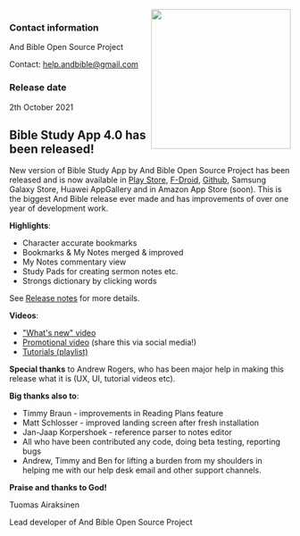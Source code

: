 <img align="right" width="250" height="250" src="https://user-images.githubusercontent.com/5811789/135705995-ddd550f6-efce-47ef-a3d8-d1ec7ae648fe.png">

### Contact information
And Bible Open Source Project

Contact: [help.andbible@gmail.com](mailto:help.andbible@gmail.com)

### Release date
2th October 2021

## Bible Study App 4.0 has been released!
New version of Bible Study App by And Bible Open Source Project has been released and is now available in [Play Store](https://play.google.com/store/apps/details?id=net.bible.android.activity), [F-Droid](https://f-droid.org/packages/net.bible.android.activity/), [Github](https://github.com/AndBible/and-bible/releases), Samsung Galaxy Store, Huawei AppGallery and in Amazon App Store (soon). This is the biggest And Bible release ever made and has improvements of over one year of development work. 

**Highlights**:
* Character accurate bookmarks
* Bookmarks & My Notes merged & improved
* My Notes commentary view
* Study Pads for creating sermon notes etc.
* Strongs dictionary by clicking words

See [Release notes](https://github.com/AndBible/and-bible/wiki/v4.0-Release-Notes) for more details.

**Videos**:
* ["What's new" video](https://youtu.be/f2cf6-7liM) 
* [Promotional video](https://youtu.be/xf7m4rSuxGw) (share this via social media!) 
* [Tutorials (playlist)](https://www.youtube.com/playlist?list=PLD-W_Iw-N2Mn5N3KSmNsb2IuBbR1XVLke) 

**Special thanks** to Andrew Rogers, who has been major help in making this release what it is (UX, UI, tutorial videos etc).  

**Big thanks also to**:
* Timmy Braun - improvements in Reading Plans feature
* Matt Schlosser - improved landing screen after fresh installation
* Jan-Jaap Korpershoek - reference parser to notes editor
* All who have been contributed any code, doing beta testing, reporting bugs
* Andrew, Timmy and Ben for lifting a burden from my shoulders in helping me with our help desk email and other support channels. 

**Praise and thanks to God!**

Tuomas Airaksinen

Lead developer of And Bible Open Source Project
